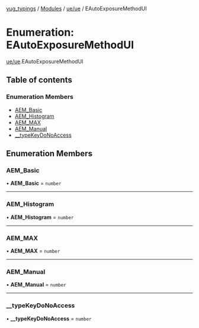 [yug_typings](../README.md) / [Modules](../modules.md) / [ue/ue](../modules/ue_ue.md) / EAutoExposureMethodUI

# Enumeration: EAutoExposureMethodUI

[ue/ue](../modules/ue_ue.md).EAutoExposureMethodUI

## Table of contents

### Enumeration Members

- [AEM\_Basic](ue_ue.EAutoExposureMethodUI.md#aem_basic)
- [AEM\_Histogram](ue_ue.EAutoExposureMethodUI.md#aem_histogram)
- [AEM\_MAX](ue_ue.EAutoExposureMethodUI.md#aem_max)
- [AEM\_Manual](ue_ue.EAutoExposureMethodUI.md#aem_manual)
- [\_\_typeKeyDoNoAccess](ue_ue.EAutoExposureMethodUI.md#__typekeydonoaccess)

## Enumeration Members

### AEM\_Basic

• **AEM\_Basic** = `number`

___

### AEM\_Histogram

• **AEM\_Histogram** = `number`

___

### AEM\_MAX

• **AEM\_MAX** = `number`

___

### AEM\_Manual

• **AEM\_Manual** = `number`

___

### \_\_typeKeyDoNoAccess

• **\_\_typeKeyDoNoAccess** = `number`
